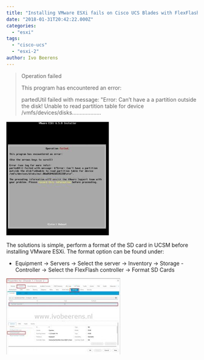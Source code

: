 ```yaml
---
title: "Installing VMware ESXi fails on Cisco UCS Blades with FlexFlash SD cards"
date: "2018-01-31T20:42:22.000Z"
categories: 
  - "esxi"
tags: 
  - "cisco-ucs"
  - "esxi-2"
author: Ivo Beerens
---
```


> Operation failed
> 
> This program has encountered an error:
> 
> partedUtil failed with message: "Error: Can’t have a a partition outside the disk! Unable to read partition table for device /vmfs/devices/disks...................

[![](images/error-270x300.jpg)](images/error.jpg)

The solutions is simple, perform a format of the SD card in UCSM before installing VMware ESXi. The format option can be found under:

- Equipment -> Servers -> Select the server -> Inventory -> Storage - Controller -> Select the FlexFlash controller -> Format SD Cards

[![](images/flexflash-300x200.jpg)](images/flexflash.jpg)



